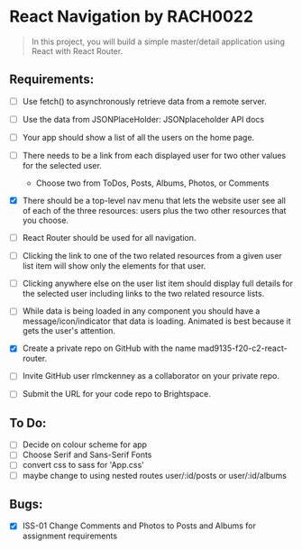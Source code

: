 # React Navigation by RACH0022

> In this project, you will build a simple master/detail application using React with React Router.

## Requirements:

- [ ] Use fetch() to asynchronously retrieve data from a remote server.
- [ ] Use the data from JSONPlaceHolder: JSONplaceholder API docs
- [ ] Your app should show a list of all the users on the home page.
- [ ] There needs to be a link from each displayed user for two other values for the selected user.

  - Choose two from ToDos, Posts, Albums, Photos, or Comments

- [x] There should be a top-level nav menu that lets the website user see all of each of the three resources: users plus the two other resources that you choose.
- [ ] React Router should be used for all navigation.
- [ ] Clicking the link to one of the two related resources from a given user list item will show only the elements for that user.
- [ ] Clicking anywhere else on the user list item should display full details for the selected user including links to the two related resource lists.
- [ ] While data is being loaded in any component you should have a message/icon/indicator that data is loading. Animated is best because it gets the user's attention.
- [x] Create a private repo on GitHub with the name mad9135-f20-c2-react-router.
- [ ] Invite GitHub user rlmckenney as a collaborator on your private repo.
- [ ] Submit the URL for your code repo to Brightspace.

## To Do:

- [ ] Decide on colour scheme for app
- [ ] Choose Serif and Sans-Serif Fonts
- [ ] convert css to sass for 'App.css'
- [ ] maybe change to using nested routes user/:id/posts or user/:id/albums

## Bugs:

- [x] ISS-01 Change Comments and Photos to Posts and Albums for assignment requirements

